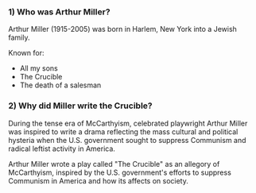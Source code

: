 
### 1) Who was Arthur Miller?
Arthur Miller (1915-2005) was born in Harlem, New York into a Jewish family. 

Known for:
- All my sons
- The Crucible
- The death of a salesman
### 2) Why did Miller write the Crucible?
During the tense era of McCarthyism, celebrated playwright Arthur Miller was inspired to write a drama reflecting the mass cultural and political hysteria when the U.S. government sought to suppress Communism and radical leftist activity in America.

Arthur Miller wrote a play called "The Crucible" as an allegory of McCarthyism, inspired by the U.S. government's efforts to suppress Communism in America and how its affects on society.
